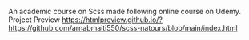 An academic course on Scss made following online course on Udemy.
Project Preview https://htmlpreview.github.io/?https://github.com/arnabmaiti550/scss-natours/blob/main/index.html
